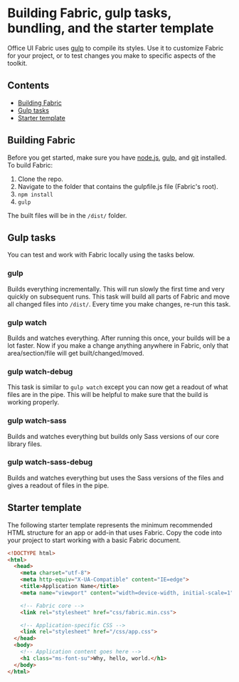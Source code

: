 # Building Fabric, gulp tasks, bundling, and the starter template

Office UI Fabric uses [gulp](http://gulpjs.com/) to compile its styles. Use it to customize Fabric for your project, or to test changes you make to specific aspects of the toolkit.

## Contents

- [Building Fabric](#building-fabric)
- [Gulp tasks](#gulp-tasks)
- [Starter template](#starter-template)

## Building Fabric

Before you get started, make sure you have [node.js](https://nodejs.org/), [gulp](http://gulpjs.com/), and [git](https://git-scm.com/) installed. To build Fabric:

1. Clone the repo.
2. Navigate to the folder that contains the gulpfile.js file (Fabric's root).
3. `npm install`
4. `gulp`

The built files will be in the `/dist/` folder.

## Gulp tasks

You can test and work with Fabric locally using the tasks below.

### gulp

Builds everything incrementally. This will run slowly the first time and very quickly on subsequent runs. This task will build all parts of Fabric and move all changed files into `/dist/`. Every time you make changes, re-run this task.

### gulp watch

Builds and watches everything. After running this once, your builds will be a lot faster. Now if you make a change anything anywhere in Fabric, only that area/section/file will get built/changed/moved.

### gulp watch-debug

This task is similar to `gulp watch` except you can now get a readout of what files are in the pipe. This will be helpful to make sure that the build is working properly. 

### gulp watch-sass

Builds and watches everything but builds only Sass versions of our core library files.

### gulp watch-sass-debug

Builds and watches everything but uses the Sass versions of the files and gives a readout of files in the pipe.

## Starter template

The following starter template represents the minimum recommended HTML structure for an app or add-in that uses Fabric. Copy the code into your project to start working with a basic Fabric document.

```html
<!DOCTYPE html>
<html>
  <head>
    <meta charset="utf-8">
    <meta http-equiv="X-UA-Compatible" content="IE=edge">
    <title>Application Name</title>
    <meta name="viewport" content="width=device-width, initial-scale=1">

    <!-- Fabric core -->
    <link rel="stylesheet" href="css/fabric.min.css">

    <!-- Application-specific CSS -->
    <link rel="stylesheet" href="/css/app.css">
  </head>
  <body>
    <!-- Application content goes here -->
    <h1 class="ms-font-su">Why, hello, world.</h1>
  </body>
</html>
```
